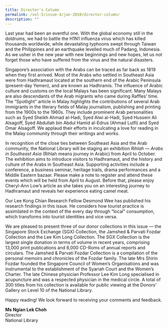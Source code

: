 ```yaml
---
title: Director's Column
permalink: /vol-5/issue-4/jan-2010/director-column/
description: ""
---
```

Last year had been an eventful one. With the global economy still in the doldrums, we had to battle the H1N1 influenza virus which has killed thousands worldwide, while devastating typhoons swept through Taiwan and the Philippines and an earthquake levelled much of Padang, Indonesia. As we usher in the new year with new beginnings and new hopes, let us not forget those who have suffered from the virus and the natural disasters.

Singapore’s association with the Arabs can be traced as far back as 1819 when they first arrived. Most of the Arabs who settled in Southeast Asia were from Hadhramaut located at the southern end of the Arabic Peninsula (present-day Yemen), and are known as Hadhramis. The influence of Arabic culture and customs on the local Malays has been significant. Many Malays are also descendants of the Arab migrants who came during Raffles’ time. The “Spotlight” article in Malay highlights the contributions of several Arab immigrants in the literary fields of Malay journalism, publishing and printing from the 1900s to the 1960s. They include prominent Arab personalities such as Syed Sheikh Ahmad al-Hadi, Syed Alwi al-Hadi, Syed Hussein Ali Alsagoff, Syed Abdullah bin Abdul Hamid al-Edrus (Ahmad Lutfi) and Syed Omar Alsagoff. We applaud their efforts in inculcating a love for reading in the Malay community through their writings and works.

In recognition of the close ties between Southeast Asia and the Arab community, the National Library will be staging an exhibition *Rihlah — Arabs in Southeast Asia* (Rihlah means journey in Arabic) from April to October. The exhibition aims to introduce visitors to Hadhramaut, and the history and culture of the Arabs in Southeast Asia. Supporting activities include a conference, a business seminar, heritage trails, drama performances and a Middle Eastern bazaar. Please make a note to register and attend these events which will be held from April to August. Before that, please enjoy Cheryl-Ann Low’s article as she takes you on an interesting journey to Hadhramaut and reveals her experience eating camel meat.

Our Lee Kong Chian Research Fellow Desmond Wee has published his research findings in this issue. He considers how tourist practice is assimilated in the context of the every day through “local” consumption, which transforms into tourist identities and vice versa.

We are pleased to present three of our donor collections in this issue — the Singapore Stock Exchange (SGX) Collection, the Jamshed & Parvati Fozdar Collection and the Lee Kim Long Collection. The SGX Collection is the largest single donation in terms of volume in recent years, comprising 13,000 print publications and 8,000 CD-Roms of annual reports and circulars. The Jamshed & Parvati Fozdar Collection is a compilation of the personal memoirs and chronicles of the Fozdar family. The late Mrs Shirin Fozdar founded the Singapore Council of Women’s Organisations and was instrumental to the establishment of the Syariah Court and the Women’s Charter. The late Chinese physician Professor Lee Kim Long specialised in acupuncture and was a respected physician in the medical circle. A total of 300 titles from his collection is available for public viewing at the Donors’ Gallery on Level 10 of the National Library.

Happy reading! We look forward to receiving your comments and feedback.

<b> Ms Ngian Lek Choh</b>  <br> Director <br> National Library



